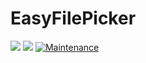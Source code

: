 # EasyFilePicker

[![](https://jitpack.io/v/EasyDev-11436/EasyFilePicker.svg)](https://jitpack.io/#EasyDev-11436/EasyFilePicker)
![](https://travis-ci.com/EasyDev-11436/EasyFilePicker.svg?branch=main)
[![Maintenance](https://img.shields.io/badge/Maintained%3F-yes-green.svg)](https://GitHub.com/Naereen/StrapDown.js/graphs/commit-activity)
